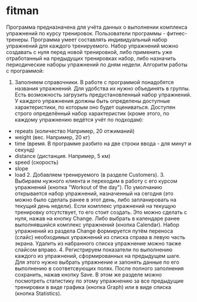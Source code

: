 # fitman
Программа предназначена для учёта данных о выполнении комплекса упражнений по курсу тренировок. Пользователи программы - фитнес-тренеры.
Программа умеет составлять индивидуальный набор упражнений для каждого тренируемого. Набор упражнений можно создавать с нуля перед новой тренировкой, либо применить уже отработанный на предыдущих тренировках набор, либо назначить периодические наборы упражнений по дням недели.
Алгоритм работы с программой:
  1. Заполняем справочники. В работе с программой понадобятся названия упражнений. Для удобства их нужно объединять в группы. Есть возможность загрузить предустановленный набор упражнений. У каждого упражнения должны быть определены доступные характеристики, по которым оно будет оцениваться. Доступен строго определённый набор характеристик (кроме этого, по каждому упражнению ведётся учёт по подходам):
* repeats (количество Например, 20 отжиманий)
* weight (вес. Например, 20 кг)
* time (время. В программе разбито на две строки ввода - для минут и секунд)
* distance (дистанция. Например, 5 км)
* speed (скорость)
* slope
* load
  2. Добавляем тренируемого (в разделе Customers).
  3. Выбираем нужного клиента и переходим в работу с его курсом упражнений (кнопка "Workout of the day"). По умолчанию открывается набор упражнений, назначенный на сегодня (это можно было сделать ранее в этот день, либо запланировать на текущий день недели). Если комплекс упражнений на текущую тренировку отсутствует, то его стоит создать. Это можно сделать с нуля, нажав на кнопку Change. Либо выбрать в календаре ранее выполнявшийся комплекс упражнений (кнопка Calendar). Набор упражнений из раздела Change формируется путём переноса (слайс) необходимых упражнений из списка справа в левую часть экрана. Удалить из набранного списка упражнение можно также слайсом вправо.
  4. Регистрируем показатели по выполнению каждого из упражнений, сформированных на предыдущем шаге. Для этого нужно выбрать упражнение и запонять данные по его выполнению в соответсвующих полях. После полного заполнения сохранить, нажав кнопку Save. В этом же разделе можно посмотреть статистику по этому упражнению за все предыдущие тренировки в виде графика (кнопка Graph) или в виде списка (кнопка Statistics).
  
